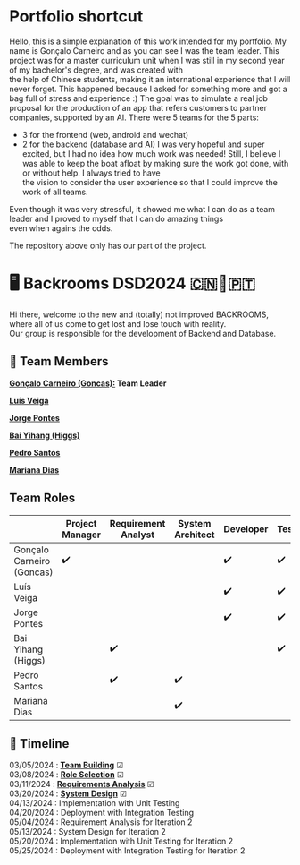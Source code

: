# Portfolio shortcut
Hello, this is a simple explanation of this work intended for my portfolio.
My name is Gonçalo Carneiro and as you can see I was the team leader.
This project was for a master curriculum unit when I was still in my second year of my bachelor's degree, and was created with<br>
the help of Chinese students, making it an international experience that I will never forget.
This happened because I asked for something more and got a bag full of stress and experience :)
The goal was to simulate a real job proposal for the production of an app that refers customers to partner companies, supported by an AI.
There were 5 teams for the 5 parts:
- 3 for the frontend (web, android and wechat)
- 2 for the backend (database and AI)
I was very hopeful and super excited, but I had no idea how much work was needed!
Still, I believe I was able to keep the boat afloat by making sure the work got done, with or without help. I always tried to have<br>
the vision to consider the user experience so that I could improve the work of all teams.

Even though it was very stressful, it showed me what I can do as a team leader and I proved to myself that I can do amazing things<br>
even when agains the odds.

The repository above only has our part of the project.


# 🖥 Backrooms DSD2024 🇨🇳🤝🇵🇹

Hi there, welcome to the new and (totally) not improved BACKROOMS, where all of us come to get lost and lose touch with reality.<br>
Our group is responsible for the development of Backend and Database.

## 👥️ **Team Members**

**[Gonçalo Carneiro (Goncas):](Docs/Goncas.pdf) Team Leader**

**[Luís Veiga]()**

**[Jorge Pontes]()**

**[Bai Yihang (Higgs)](Docs/Higgs.pdf)**

**[Pedro Santos](Docs/PedroSantosCV.pdf)**

**[Mariana Dias](Docs/MarianaDiasCV.pdf)**

## **Team Roles**

|                            | Project Manager | Requirement Analyst | System Architect | Developer | Tester | Liaison |
| -------------------------- | --------------- | ------------------- | ---------------- | --------- | ------ | ------- |
| Gonçalo Carneiro (Goncas) | ✔️            |                     |                  | ✔️      | ✔️   |         |
| Luís Veiga                |                 |                     |                  | ✔️      | ✔️   |         |
| Jorge Pontes               |                 |                     |                  | ✔️      | ✔️   |         |
| Bai Yihang (Higgs)         |                 | ✔️                |                  |           | ✔️   |         |
| Pedro Santos               |                 | ✔️                | ✔️             |           |        |         |
| Mariana Dias               |                 |                     | ✔️             |           |        | ✔️    |

## 📆 **Timeline**

03/05/2024 : **[Team Building](#team-members)** ☑ <br>
03/08/2024 : **[Role Selection](#team-roles)** ☑ <br>
03/11/2024 : **[Requirements Analysis](Project/RequirementsAnalysis.pdf)** ☑ <br>
03/20/2024 : **[System Design](Project/SystemDesign)** ☑ <br>
04/13/2024 : Implementation with Unit Testing <br>
04/20/2024 : Deployment with Integration Testing <br>
05/04/2024 : Requirement Analysis for Iteration 2 <br>
05/13/2024 : System Design for Iteration 2 <br>
05/20/2024 : Implementation with Unit Testing for Iteration 2 <br>
05/25/2024 : Deployment with Integration Testing for Iteration 2 <br>

